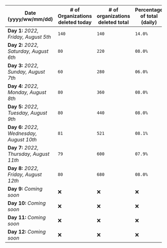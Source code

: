 | Date (yyyy/ww/mm/dd) | # of Organizations deleted today | # of organizations deleted total | Percentage of total (daily) |  Total % of organizations deleted |
|---|---|---|---|---|
| **Day 1:** _2022, Friday, August 5th_ | `140` | `140` | `14.0%` | `14.0%` |
| **Day 2:** _2022, Saturday, August 6th_ | `80` | `220` | `08.0%` | `22.0%` |
| **Day 3:** _2022, Sunday, August 7th_ | `60` | `280` | `06.0%` | `28.0%` |
| **Day 4:** _2022, Monday, August 8th_ | `80` | `360` | `08.0%` | `36.0%` |
| **Day 5:** _2022, Tuesday, August 9th_ | `80` | `440` | `08.0%` | `44.0%` |
| **Day 6:** _2022, Wednesday, August 10th_ | `81` | `521` | `08.1%` | `52.1%` |
| **Day 7:** _2022, Thursday, August 11th_ | `79` | `600` | `07.9%` | `60.0%` |
| **Day 8:** _2022, Friday, August 12th_ | `80` | `680` | `08.0%` | `68.0%` |
| **Day 9:** _Coming soon_ | :x: | :x: | :x: | :x: |
| **Day 10:** _Coming soon_ | :x: | :x: | :x: | :x: |
| **Day 11:** _Coming soon_ | :x: | :x: | :x: | :x: |
| **Day 12:** _Coming soon_ | :x: | :x: | :x: | :x: |

<!-- Notes
Day 6: I accidentally deleted 1 extra organization today.
!-->

<!-- File info
Table version: 8.0, day 8 (2022, Friday, August 12th at 4:17 pm PST)
Type: Markdown document (*.md *.mkd *.mdown *.markdown)
!-->
